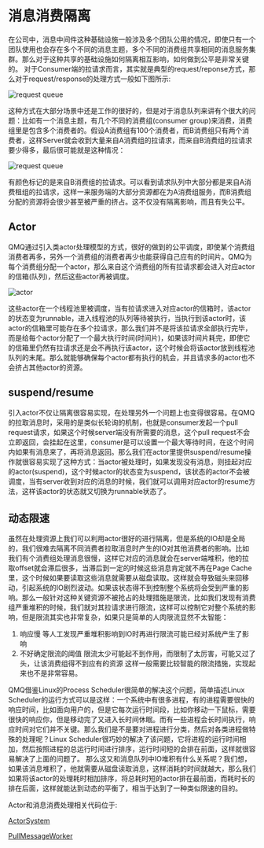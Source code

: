 # 消息消费隔离

在公司中，消息中间件这种基础设施一般涉及多个团队公用的情况，即使只有一个团队使用也会存在多个不同的消息主题，多个不同的消费组共享相同的消息服务集群。那么对于这种共享的基础设施如何隔离相互影响，如何做到公平是非常关键的。
对于Consumer端的拉请求而言，其实就是典型的request/reponse方式，那么对于request/response的处理方式一般如下图所示:

![request queue](../images/actor1.png)

这种方式在大部分场景中还是工作的很好的，但是对于消息队列来讲有个很大的问题：比如有一个消息主题，有几个不同的消费组(consumer group)来消费，消费组里是包含多个消费者的。假设A消费组有100个消费者，而B消费组只有两个消费者，这样Server就会收到大量来自A消费组的拉请求，而来自B消费组的拉请求要少得多，最后很可能就是这种情况：

![request queue](../images/actor2.png)

有颜色标记的是来自B消费组的拉请求。可以看到请求队列中大部分都是来自A消费租组的拉请求，这样一来服务端的大部分资源都在为A消费组服务，而B消费组分配的资源将会很少甚至被严重的挤占。这不仅没有隔离影响，而且有失公平。

## Actor
QMQ通过引入类actor处理模型的方式，很好的做到的公平调度，即使某个消费组消费者再多，另外一个消费组的消费者再少也能获得自己应有的时间片。QMQ为每个消费组分配一个actor，那么来自这个消费组的所有拉请求都会进入对应actor的信箱(队列)，然后这些actor再被调度。

![actor](../images/actor3.png)

这些actor在一个线程池里被调度，当有拉请求进入对应actor的信箱时，该actor的状态变为runnable，进入线程池的队列等待被执行，当执行到该actor时，该actor的信箱里可能存在多个拉请求，那么我们并不是将该拉请求全部执行完毕，而是给每个actor分配了一个最大执行时间(时间片)，如果该时间片耗完，即使它的信箱里仍然有拉请求还是会不再执行该actor，这个时候会将该actor放到线程池队列的末尾。那么就能够确保每个actor都有执行的机会，并且请求多的actor也不会挤占其他actor的资源。

## suspend/resume
引入actor不仅让隔离很容易实现，在处理另外一个问题上也变得很容易。在QMQ的拉取消息时，采用的是类似长轮询的机制，也就是consumer发起一个pull request请求，如果这个时候server端没有所需要的消息，这个pull request不会立即返回，会挂起在这里，consumer是可以设置一个最大等待时间，在这个时间内如果有消息来了，再将消息返回。那么我们在actor里提供suspend/resume操作就很容易实现了这种方式：当actor被处理时，如果发现没有消息，则挂起对应的actor(suspend)，这个时候actor的状态变为suspend，该状态的actor不会被调度，当有server收到对应的消息的时候，我们就可以调用对应actor的resume方法，这样该actor的状态就又切换为runnable状态了。

## 动态限速
虽然在处理资源上我们可以利用actor很好的进行隔离，但是系统的IO却是全局的，我们很难去隔离不同消费者拉取消息时产生的IO对其他消费者的影响。比如我们有个消费组处理消息很慢，这样它对应的消息就会在server端堆积，他的拉取offset就会滞后很多，当滞后到一定的时候这些消息肯定就不再在Page Cache里，这个时候如果要读取这些消息就需要从磁盘读取。这样就会导致磁头来回移动，引起系统的IO剧烈波动。如果该状态得不到控制整个系统将会受到严重的影响。那么一般针对这种关键资源不被抢占的处理措施是限流，比如我们发现有消费组严重堆积的时候，我们就对其拉请求进行限流，这样可以控制它对整个系统的影响，但是限流其实也非常复杂，如果只是简单的人肉限流显然不太智能：
1. 响应慢 等人工发现严重堆积影响到IO时再进行限流可能已经对系统产生了影响
2. 不好确定限流的阈值 限流太少可能起不到作用，而限制了太厉害，可能又过了头，让该消费组得不到应有的资源
这样一般需要比较智能的限流措施，实现起来也不是非常容易。

QMQ借鉴Linux的Process Scheduler很简单的解决这个问题，简单描述Linux Scheduler的运行方式可以是这样：一个系统中有很多进程，有的进程需要很快的响应时间，比如面向用户的，但是它每次运行时间段，比如你移动一下鼠标，需要很快的响应你，但是移动完了又进入长时间休眠。而有一些进程会长时间执行，响应时间对它们并不关键。那么我们是不是要对进程进行分类，然后对各类进程做特殊的处理呢？Linux Scheduler很巧妙的解决了该问题，它将进程的运行时间相加，然后按照进程的总运行时间进行排序，运行时间短的会排在前面，这样就很容易解决了上面的问题了。
那么这又和消息队列中IO堆积有什么关系呢？我们想，如果该消息堆积了，他就需要从磁盘读取消息，这样消耗的时间就越大，那么我们如果将该actor的处理耗时相加排序，将总耗时短的actor排在最前面，而耗时长的排在后面，这样就能达到动态的平衡了，相当于达到了一种类似限速的目的。

Actor和消息消费处理相关代码位于:

[ActorSystem](https://github.com/qunarcorp/qmq/blob/master/qmq-server-common/src/main/java/qunar/tc/qmq/concurrent/ActorSystem.java)

[PullMessageWorker](https://github.com/qunarcorp/qmq/blob/master/qmq-server/src/main/java/qunar/tc/qmq/messageSender/PullMessageWorker.java)
